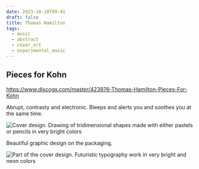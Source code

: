 ```yaml
---
date: 2023-10-18T09:41
draft: false
title: Thomas Hamilton
tags:
  - music
  - abstract
  - cover_art
  - experimental_music
---
```

## Pieces for Kohn

https://www.discogs.com/master/423976-Thomas-Hamilton-Pieces-For-Kohn

Abrupt, contrasty and electronic. Bleeps and alerts you and soothes you at the same time.

![Cover design. Drawing of tridimensional shapes made with either pastels or pencils in very bright colors](thomas_hamilton-1697616210921.jpeg)

Beautiful graphic design on the packaging.

![Part of the cover design. Futuristic typography work in very bright and neon colors](thomas_hamilton-1697616438162.jpeg)